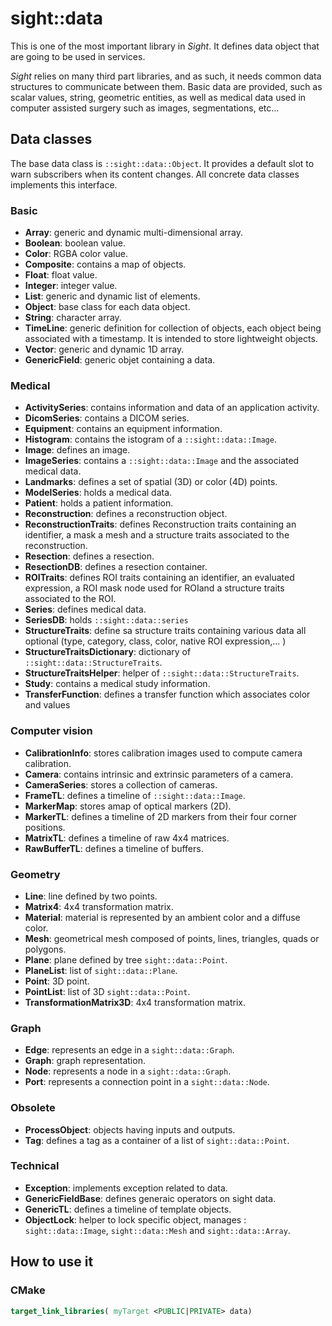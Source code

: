 # sight::data

This is one of the most important library in _Sight_. It defines data object that are going to be used in services.

_Sight_ relies on many third part libraries, and as such, it needs common data structures to communicate between them.
Basic data are provided, such as scalar values, string, geometric entities, as well as medical data used in computer 
assisted surgery such as images, segmentations, etc...

## Data classes

The base data class is `::sight::data::Object`. It provides a default slot to warn subscribers when its content changes.
All concrete data classes implements this interface.

### Basic

- **Array**: generic and dynamic multi-dimensional array. 
- **Boolean**: boolean value.
- **Color**: RGBA color value.
- **Composite**: contains a map of objects.
- **Float**: float value.
- **Integer**: integer value.
- **List**: generic and dynamic list of elements.
- **Object**: base class for each data object.
- **String**: character array.
- **TimeLine**: generic definition for collection of objects, each object being associated with a timestamp. It is intended to store lightweight objects.
- **Vector**: generic and dynamic 1D array.
- **GenericField**: generic objet containing a data.

### Medical

- **ActivitySeries**: contains information and data of an application activity.
- **DicomSeries**: contains a DICOM series.
- **Equipment**: contains an equipment information.
- **Histogram**: contains the istogram of a `::sight::data::Image`.
- **Image**: defines an image.
- **ImageSeries**: contains a `::sight::data::Image` and the associated medical data.
- **Landmarks**: defines a set of spatial (3D) or color (4D) points.
- **ModelSeries**: holds a medical data.
- **Patient**: holds a patient information.
- **Reconstruction**: defines a reconstruction object.
- **ReconstructionTraits**: defines Reconstruction traits containing an identifier, a mask a mesh and a structure traits associated to the reconstruction.
- **Resection**: defines a resection.
- **ResectionDB**: defines a resection container.
- **ROITraits**: defines ROI traits containing an identifier, an evaluated expression, a ROI mask node used for ROIand a structure traits associated to the ROI.
- **Series**: defines medical data.
- **SeriesDB**: holds `::sight::data::series`
- **StructureTraits**: define sa structure traits containing various data all optional (type, category, class, color, native ROI expression,... )
- **StructureTraitsDictionary**: dictionary of `::sight::data::StructureTraits`.
- **StructureTraitsHelper**: helper of `::sight::data::StructureTraits`.
- **Study**: contains a medical study information. 
- **TransferFunction**: defines a transfer function which associates color and values
  
### Computer vision

- **CalibrationInfo**: stores calibration images used to compute camera calibration.
- **Camera**: contains intrinsic and extrinsic parameters of a camera.
- **CameraSeries**: stores a collection of cameras.
- **FrameTL**: defines a timeline of `::sight::data::Image`.
- **MarkerMap**: stores amap of optical markers (2D).
- **MarkerTL**: defines a timeline of 2D markers from their four corner positions.
- **MatrixTL**: defines a timeline of raw 4x4 matrices.
- **RawBufferTL**: defines a timeline of buffers.

### Geometry

- **Line**: line defined by two points.
- **Matrix4**: 4x4 transformation matrix.
- **Material**: material is represented by an ambient color and a diffuse color.
- **Mesh**: geometrical mesh composed of points, lines, triangles, quads or polygons.
- **Plane**: plane defined by tree `sight::data::Point`.
- **PlaneList**: list of `sight::data::Plane`.
- **Point**: 3D point.
- **PointList**: list of 3D `sight::data::Point`.
- **TransformationMatrix3D**: 4x4 transformation matrix.

### Graph

- **Edge**: represents an edge in a `sight::data::Graph`.
- **Graph**: graph representation.
- **Node**: represents a node in a `sight::data::Graph`.
- **Port**: represents a connection point in a `sight::data::Node`.

### Obsolete

- **ProcessObject**: objects having inputs and outputs.
- **Tag**: defines a tag as a container of a list of `sight::data::Point`.

### Technical

- **Exception**: implements exception related to data.
- **GenericFieldBase**: defines generaic operators on sight data.
- **GenericTL**: defines a timeline of template objects.
- **ObjectLock**: helper to lock specific object, manages : `sight::data::Image`, `sight::data::Mesh` and `sight::data::Array`.

## How to use it

### CMake

```cmake
target_link_libraries( myTarget <PUBLIC|PRIVATE> data)
```

